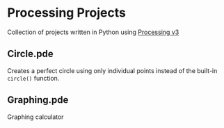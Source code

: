 # Processing Projects
Collection of projects written in Python using [Processing v3](https://processing.org/)

## Circle.pde
Creates a perfect circle using only individual points instead of the built-in `circle()` function.
## Graphing.pde
Graphing calculator
